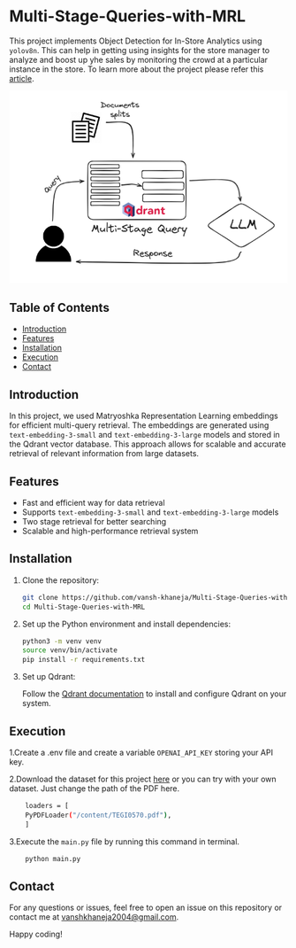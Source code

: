 # Multi-Stage-Queries-with-MRL
This project implements Object Detection for In-Store Analytics using `yolov8n`. This can help in getting using insights for the store manager to analyze and boost up yhe sales by monitoring the crowd at a particular instance in the store. To learn more about the project please refer this [article](link).

![Alt Text - description of the image](https://github.com/vansh-khaneja/Multi-Stage-Queries-with-MRL/blob/main/image/img1.png)


## Table of Contents

- [Introduction](#introduction)
- [Features](#features)
- [Installation](#installation)
- [Execution](#execution)
- [Contact](#contact)

## Introduction

In this project, we used Matryoshka Representation Learning embeddings for efficient multi-query retrieval. The embeddings are generated using `text-embedding-3-small` and `text-embedding-3-large` models and stored in the Qdrant vector database. This approach allows for scalable and accurate retrieval of relevant information from large datasets.

## Features

- Fast and efficient way for data retrieval
- Supports `text-embedding-3-small` and `text-embedding-3-large` models
- Two stage retrieval for better searching
- Scalable and high-performance retrieval system

## Installation

1. Clone the repository:

    ```sh
    git clone https://github.com/vansh-khaneja/Multi-Stage-Queries-with-MRL
    cd Multi-Stage-Queries-with-MRL
    ```

2. Set up the Python environment and install dependencies:

    ```sh
    python3 -m venv venv
    source venv/bin/activate
    pip install -r requirements.txt
    ```

3. Set up Qdrant:

    Follow the [Qdrant documentation](https://qdrant.tech/documentation/) to install and configure Qdrant on your system.

## Execution
1.Create a .env file and create a variable ```OPENAI_API_KEY``` storing your API key.


2.Download the dataset for this project [here](https://run.unl.pt/bitstream/10362/135618/1/TEGI0570.pdf) or you can try with your own dataset. Just change the path of the PDF here.

```sh
    loaders = [
    PyPDFLoader("/content/TEGI0570.pdf"),
    ]
```


3.Execute the ```main.py``` file by running this command in terminal.

```sh
    python main.py
```


## Contact

For any questions or issues, feel free to open an issue on this repository or contact me at vanshkhaneja2004@gmail.com.

Happy coding!
